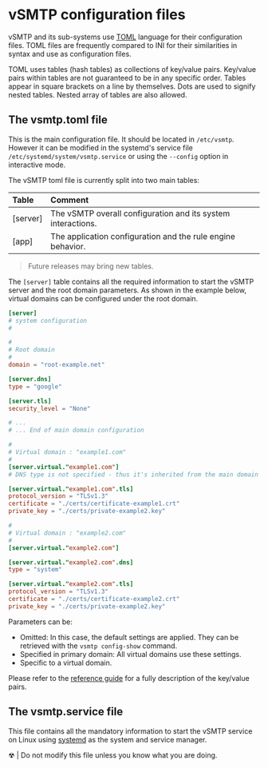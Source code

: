 # vSMTP configuration files

vSMTP and its sub-systems use [TOML] language for their configuration files. TOML files are frequently compared to INI for their similarities in syntax and use as configuration files.

[TOML]: https://toml.io/

TOML uses tables (hash tables) as collections of key/value pairs. Key/value pairs within tables are not guaranteed to be in any specific order. Tables appear in square brackets on a line by themselves. Dots are used to signify nested tables. Nested array of tables are also allowed.

## The vsmtp.toml file

This is the main configuration file. It should be located in `/etc/vsmtp`. However it can be modified in the systemd's service file `/etc/systemd/system/vsmtp.service` or using the `--config` option in interactive mode.

The vSMTP toml file is currently split into two main tables:

| Table    | Comment                      |
| :------- | :--------------------------- |
| [server] | The vSMTP overall configuration and its system interactions.|
| [app]    | The application configuration and the rule engine behavior.|

> Future releases may bring new tables.

The `[server]` table contains all the required information to start the vSMTP server and the root domain parameters.
As shown in the example below, virtual domains can be configured under the root domain.

```toml 
[server]
# system configuration
# 

#
# Root domain 
#
domain = "root-example.net"

[server.dns]
type = "google"

[server.tls]
security_level = "None"

# ...
# ... End of main domain configuration

#
# Virtual domain : "example1.com"
#
[server.virtual."example1.com"]
# DNS type is not specified - thus it's inherited from the main domain

[server.virtual."example1.com".tls]
protocol_version = "TLSv1.3"
certificate = "./certs/certificate-example1.crt"
private_key = "./certs/private-example2.key"

#
# Virtual domain : "example2.com"
#
[server.virtual."example2.com"]

[server.virtual."example2.com".dns]
type = "system"

[server.virtual."example2.com".tls]
protocol_version = "TLSv1.3"
certificate = "./certs/certificate-example2.crt"
private_key = "./certs/private-example2.key"
```

Parameters can be:

- Omitted: In this case, the default settings are applied. They can be retrieved with the `vsmtp config-show` command.
- Specified in primary domain: All virtual domains use these settings.
- Specific to a virtual domain.

Please refer to the [reference guide] for a fully description of the key/value pairs.

[reference guide]: ../reference/config-file.md

## The vsmtp.service file

This file contains all the mandatory information to start the vSMTP service on Linux using [systemd] as the system and service manager.

[systemd]: https://freedesktop.org/wiki/Software/systemd/

&#9762; | Do not modify this file unless you know what you are doing.
